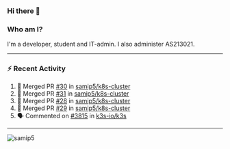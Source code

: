 ### Hi there 👋

### Who am I?
I'm a developer, student and IT-admin. I also administer AS213021.

---
### :zap: Recent Activity
<!--START_SECTION:activity-->
1. 🎉 Merged PR [#30](https://github.com/samip5/k8s-cluster/pull/30) in [samip5/k8s-cluster](https://github.com/samip5/k8s-cluster)
2. 🎉 Merged PR [#31](https://github.com/samip5/k8s-cluster/pull/31) in [samip5/k8s-cluster](https://github.com/samip5/k8s-cluster)
3. 🎉 Merged PR [#28](https://github.com/samip5/k8s-cluster/pull/28) in [samip5/k8s-cluster](https://github.com/samip5/k8s-cluster)
4. 🎉 Merged PR [#29](https://github.com/samip5/k8s-cluster/pull/29) in [samip5/k8s-cluster](https://github.com/samip5/k8s-cluster)
5. 🗣 Commented on [#3815](https://github.com/k3s-io/k3s/issues/3815) in [k3s-io/k3s](https://github.com/k3s-io/k3s)
<!--END_SECTION:activity-->
---

<img align="center" src="https://github-readme-stats.vercel.app/api?username=samip5&show_icons=true" alt="samip5" />
